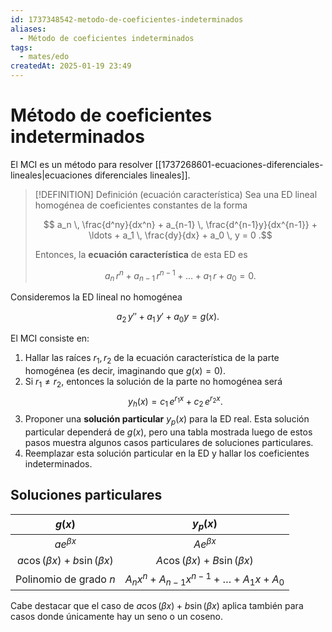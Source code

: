 ```yaml
---
id: 1737348542-metodo-de-coeficientes-indeterminados
aliases:
  - Método de coeficientes indeterminados
tags:
  - mates/edo
createdAt: 2025-01-19 23:49
---
```


# Método de coeficientes indeterminados

El MCI es un método para resolver [[1737268601-ecuaciones-diferenciales-lineales|ecuaciones diferenciales lineales]].

> [!DEFINITION] Definición (ecuación característica)
> Sea una ED lineal homogénea de coeficientes constantes de la forma
>
> $$
> a_n \, \frac{d^ny}{dx^n} + a_{n-1} \, \frac{d^{n-1}y}{dx^{n-1}} + \ldots + a_1 \, \frac{dy}{dx} + a_0 \, y = 0
> .$$
>
> Entonces, la **ecuación característica** de esta ED es
>
> $$
> a_n \, r^n + a_{n-1} \, r^{n-1} + \ldots + a_1 \, r + a_0 = 0
> .$$

Consideremos la ED lineal no homogénea

$$
a_2 \, y'' + a_1 \, y' + a_0 y = g(x)
.$$

El MCI consiste en:

1. Hallar las raíces $r_1, r_2$ de la ecuación característica de la parte homogénea (es decir, imaginando que $g(x) = 0$).
2. Si $r_1 \neq r_2$, entonces la solución de la parte no homogénea será
   $$
   y_h(x) = c_1 \, e^{r_1 x} + c_2 \, e^{r_2 x}
   .$$
3. Proponer una **solución particular** $y_p(x)$ para la ED real. Esta solución particular dependerá de $g(x)$, pero una tabla mostrada luego de estos pasos muestra algunos casos particulares de soluciones particulares.
4. Reemplazar esta solución particular en la ED y hallar los coeficientes indeterminados.

## Soluciones particulares

|              $g(x)$               |                      $y_p(x)$                      |
| :-------------------------------: | :------------------------------------------------: |
|          $a e^{\beta x}$          |                   $Ae^{\beta x}$                   |
| $a\cos(\beta x) + b\sin(\beta x)$ |         $A\cos(\beta x) + B\sin(\beta x)$          |
|      Polinomio de grado $n$       | $A_n x^n + A_{n-1} x^{n-1} + \ldots + A_1 x + A_0$ |

Cabe destacar que el caso de $a\cos(\beta x) + b\sin(\beta x)$ aplica también para casos donde únicamente hay un seno o un coseno.
